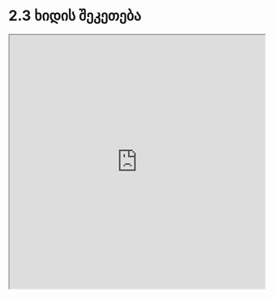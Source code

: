 # 2.3 ხიდის შეკეთება

<iframe src="https://rezi-gelenidze.github.io/karlo-ide/?task=fixBridge" width="100%" height="500px"></iframe>
